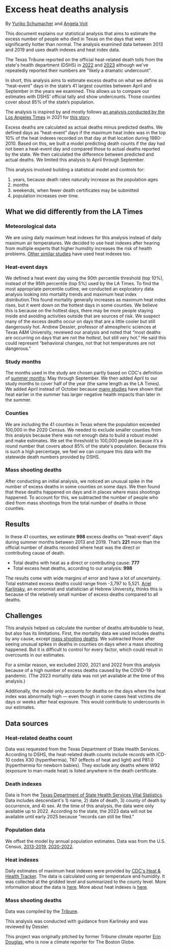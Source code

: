 # Excess heat deaths analysis

By [Yuriko Schumacher](https://www.texastribune.org/about/staff/yuriko-schumacher/) and [Angela Voit](https://www.linkedin.com/in/angelaevoit/)

This document explains our statistical analysis that aims to estimate the excess number of people who died in Texas on the days that were significantly hotter than normal. The analysis examined data between 2013 and 2019 and uses death indexes and heat index data.

The Texas Tribune reported on the official heat-related death tolls from the state's health department (DSHS) in [2022](https://www.texastribune.org/2023/01/26/texas-heat-deaths-migrants-climate-change/) and [2023](https://www.texastribune.org/2024/01/12/texas-heat-deaths-2023-record-climate-change/) although we've repeatedly reported their numbers are "likely a dramatic undercount".

In short, this analysis aims to estimate excess deaths on what we define as “heat-event” days in the state’s 41 largest counties between April and September in the years we examined. This allows us to compare our estimates with DSHS' official tally and show undercounts. Those counties cover about 85% of the state’s population.

The analysis is inspired by and mostly follows [an analysis conducted by the Los Angeles Times](https://github.com/datadesk/extreme-heat-excess-deaths-analysis) in 2021 for [this story](https://www.latimes.com/projects/california-extreme-heat-deaths-show-climate-change-risks/). 

Excess deaths are calculated as actual deaths minus predicted deaths. We defined days as “heat-event” days if the maximum heat index was in the top 10% of the heat indexes recorded on that day at that location during 1980-2010. Based on this, we built a model predicting death counts if the day had not been a heat-event day and compared those to actual deaths reported by the state. We then calculated the difference between predicted and actual deaths. We limited this analysis to April through September.

This analysis involved building a statistical model and controls for:
1. years, because death rates naturally increase as the population ages
2. months
3. weekends, when fewer death certificates may be submitted
4. population increases over time.

## What we did differently from the LA Times
### Meteorological data
We are using daily maximum heat indexes for this analysis instead of daily maximum air temperatures. We decided to use heat indexes after hearing from multiple experts that higher humidity increases the risk of health problems. [Other similar studies](https://jamanetwork.com/journals/jamanetworkopen/fullarticle/2792389) have used heat indexes too.
### Heat-event days
We defined a heat event day using the 90th percentile threshold (top 10%), instead of the 95th percentile (top 5%) used by the LA Times. To find the most appropriate percentile cutline, we conducted an exploratory data analysis looking into mortality trends and maximum heat index distribution.This found mortality generally increases as maximum heat index rises, but it went down on the hottest days in some counties. We believe this is because on the hottest days, there may be more people staying inside and avoiding activities outside that are sources of risk. We suspect many of the excess deaths occur on days that are a little cooler but still dangerously hot. Andrew Dessler, professor of atmospheric sciences at Texas A&M University, reviewed our analysis and noted that “most deaths are occurring on days that are not the *hottest*, but still very hot.” He said this could represent “behavioral changes, not that hot temperatures are not dangerous.”
### Study months
The months used in the study are chosen partly based on CDC's  definition of [summer months](https://ephtracking.cdc.gov/Applications/heatTracker/): May through September. We then added April to our study months to cover half of the year (the same length as the LA Times). We added April instead of October because [many studies](https://journals.ametsoc.org/configurable/content/journals$002fwcas$002f13$002f1$002fwcas-d-20-0083.1.xml?t:ac=journals%24002fwcas%24002f13%24002f1%24002fwcas-d-20-0083.1.xml) have shown that heat earlier in the summer has larger negative health impacts than later in the summer.
### Counties
We are including the 41 counties in Texas where the population exceeded 100,000 in the 2020 Census. We needed to exclude smaller counties from this analysis because there was not enough data to build a robust model and make estimates. We set the threshold to 100,000 people because it’s a round number that covers about 85% of the state's population. Because this is such a high percentage, we feel we can compare this data with the  statewide death numbers provided by DSHS.
### Mass shooting deaths
After conducting an initial analysis, we noticed an unusual spike in the number of excess deaths in some counties on some days. We then found that these deaths happened on days and in places where mass shootings happened. To account for this, we subtracted the number of people who died from mass shootings from the total number of deaths in those counties.

## Results
In these 41 counties, we estimate **998** excess deaths on “heat-event” days during summer months between 2013 and 2019. That’s **221** more than the official number of deaths recorded where heat was the direct or contributing cause of death. 

- Total deaths with heat as a direct or contributing cause: **777**
- Total excess heat deaths, according to our analysis: **998**

The results come with wide margins of error and have a lot of uncertainty. Total estimated excess deaths could range from -3,797 to 5,521. [Ariel Karlinsky](https://akarlinsky.github.io/), an economist and statistician at Hebrew University, thinks this is because of the relatively small number of excess deaths compared to all deaths.

## Challenges
This analysis helped us calculate the number of deaths attributable to heat, but also has its limitations. First, the mortality data we used includes deaths by any cause, except [mass shooting deaths](https://apps.texastribune.org/features/2019/texas-10-years-of-mass-shootings-timeline/). We subtracted those after seeing unusual spikes in deaths in counties on days when a mass shooting happened. But it is difficult to control for every factor, which could result in overcounts in our estimates.

For a similar reason, we excluded 2020, 2021 and 2022 from this analysis because of a high number of excess deaths caused by the COVID-19 pandemic. (The 2023 mortality data was not yet available at the time of this analysis.)

Additionally, the model only accounts for deaths on the days where the heat index was abnormally high — even though in some cases heat victims die days or weeks after heat exposure. This would contribute to undercounts in our estimates. 

## Data sources
### Heat-related deaths count
Data was requested from the Texas Department of State Health Services. According to DSHS, the heat-related death counts include records with ICD-10 codes X30 (hyperthermia), T67 (effects of heat and light) and P81.0 (hyperthermia for newborn babies). They exclude any deaths where W92 (exposure to man-made heat) is listed anywhere in the death certificate.

### Death indexes
Data is from the [Texas Department of State Health Services Vital Statistics](https://www.dshs.texas.gov/vital-statistics/death-records/birth-death-indexes). Data includes descendant's 1) name, 2) date of death, 3) county of death by occurrence, and 4) sex. At the time of this analysis, the data were only available up to 2022. According to the state, the 2023 data will not be available until early 2025 because "records can still be filed."

### Population data
We offset the model by annual population estimates. Data was from the U.S. Census, [2013-2019](https://www.census.gov/data/datasets/time-series/demo/popest/2010s-counties-total.html), [2020-2022](https://www.census.gov/data/tables/time-series/demo/popest/2020s-counties-total.html).

### Heat indexes
Daily estimates of maximum heat indexes were provided by [CDC's Heat & Health Tracker](https://ephtracking.cdc.gov/Applications/heatTracker/). The data is calculated using air temperature and humidity. It was collected at the gridded level and summarized to the county level. More information about the data is [here](https://ephtracking.cdc.gov/indicatorPages?selectedContentAreaAbbreviation=35&selectedIndicatorId=97). More about heat indexes is [here](https://www.weather.gov/ama/heatindex).

### Mass shooting deaths
Data was compiled by the [Tribune](https://apps.texastribune.org/features/2019/texas-10-years-of-mass-shootings-timeline/).

This analysis was conducted with guidance from Karlinsky and was reviewed by Dessler.

This project was originally pitched by former Tribune climate reporter [Erin Douglas](https://www.bostonglobe.com/about/staff-list/staff/erin-douglas/), who is now a climate reporter for The Boston Globe.